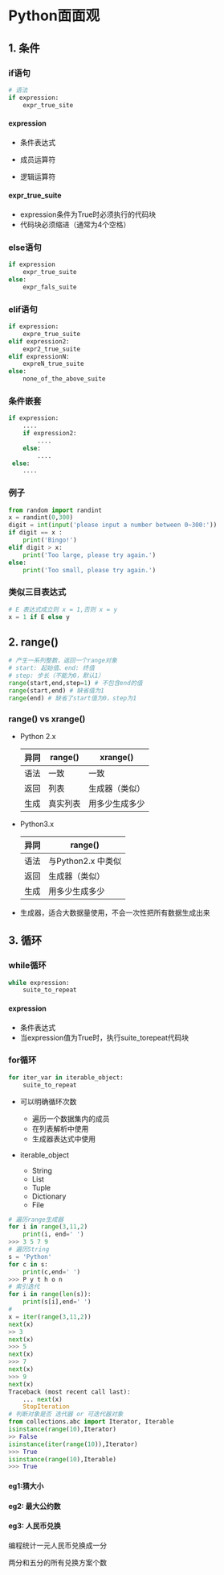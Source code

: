 # Python面面观

## 1. 条件

### if语句

```python
# 语法
if expression:
    expr_true_site
```

#### expression

- 条件表达式

- 成员运算符

- 逻辑运算符

#### expr_true_suite

- expression条件为True时必须执行的代码块
- 代码块必须缩进（通常为4个空格）

### else语句

```python
if expression
	expr_true_suite
else:
    expr_fals_suite
```

### elif语句

```python
if expression:
    expre_true_suite
elif expression2:
    expr2_true_suite
elif expressionN:
    expreN_true_suite
else:
    none_of_the_above_suite
```

### 条件嵌套

```python
if expression:
    ....
    if expression2:
        ....
    else: 
        ....
 else: 
    ....
```

### 例子

```python
from random import randint
x = randint(0,300)
digit = int(input('please input a number between 0~300:'))
if digit == x :
    print('Bingo!')
elif digit > x:
    print('Too large, please try again.')
else:
    print('Too small, please try again.')
```

### 类似三目表达式

```python
# E 表达式成立则 x = 1,否则 x = y
x = 1 if E else y
```

## 2. range()

```python
# 产生一系列整数，返回一个range对象
# start: 起始值、end: 终值
# step: 步长（不能为0，默认1）
range(start,end,step=1) # 不包含end的值
range(start,end) # 缺省值为1 
range(end) # 缺省了start值为0，step为1
```

### range() vs xrange()

- Python 2.x

  | 异同 | range()  | xrange()       |
  | ---- | -------- | -------------- |
  | 语法 | 一致     | 一致           |
  | 返回 | 列表     | 生成器（类似） |
  | 生成 | 真实列表 | 用多少生成多少 |

  

- Python3.x

  | 异同 | range()            |
  | ---- | ------------------ |
  | 语法 | 与Python2.x 中类似 |
  | 返回 | 生成器（类似）     |
  | 生成 | 用多少生成多少     |

  

- 生成器，适合大数据量使用，不会一次性把所有数据生成出来

## 3. 循环

### while循环

```python
while expression:
    suite_to_repeat
```

#### expression

- 条件表达式
- 当expression值为True时，执行suite_torepeat代码块

### for循环

```python
for iter_var in iterable_object:
    suite_to_repeat
```

- 可以明确循环次数
  - 遍历一个数据集内的成员
  - 在列表解析中使用
  - 生成器表达式中使用

- iterable_object
  - String
  - List
  - Tuple
  - Dictionary
  - File

```python
# 遍历range生成器
for i in range(3,11,2)
	print(i, end=' ')
>>> 3 5 7 9
# 遍历String
s = 'Python'
for c in s:
    print(c,end=' ')
>>> P y t h o n
# 索引迭代
for i in range(len(s)):
    print(s[i],end=' ')
# 
x = iter(range(3,11,2))
next(x)
>> 3
next(x)
>>> 5
next(x)
>>> 7
next(x)
>>> 9
next(x)
Traceback (most recent call last):
    ... next(x)
    StopIteration
# 判断对象是否 迭代器 or 可迭代器对象
from collections.abc import Iterator, Iterable
isinstance(range(10),Iterator)
>> False
isinstance(iter(range(10)),Iterator)
>>> True
isinstance(range(10),Iterable)
>>> True


```

#### eg1:猜大小 



#### eg2: 最大公约数



#### eg3: 人民币兑换 

编程统计一元人民币兑换成一分 

两分和五分的所有兑换方案个数 

